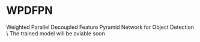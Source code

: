 # WPDFPN
Weighted Parallel Decoupled Feature Pyramid Network for Object Detection \\
The trained model will be aviable soon
